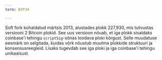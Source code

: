 ```yaml
---
term: BIP34

---
```

Soft fork kohaldatud märtsis 2013, alustades plokk 227,930, mis tutvustas versiooni 2 Bitcoin plokid. See uus versioon nõuab, et iga plokk sisaldaks coinbase'i tehingu `scriptSig`-sõnas loodava ploki kõrgust. Selle muudatuse eesmärk on selgitada, kuidas võrk nõustub muutma plokkide struktuuri ja konsensusreegleid. Lisaks tugevdab see iga ploki ja iga coinbase'i tehingu unikaalsust.